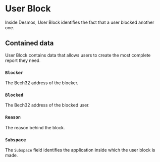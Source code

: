 # User Block
Inside Desmos, User Block identifies the fact that a user blocked another one.

## Contained data
User Block contains data that allows users to create the most complete report they need.

### `Blocker`
The Bech32 address of the blocker.

### `Blocked`
The Bech32 address of the blocked user.

### `Reason`
The reason behind the block.

### `Subspace`
The `Subspace` field identifies the application inside which the user block is made.